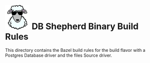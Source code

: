 # ![DB Shepherd](images/dbshepherd.png) DB Shepherd Binary Build Rules

This directory contains the Bazel build rules for the build flavor with a
Postgres Database driver and the files Source driver.
